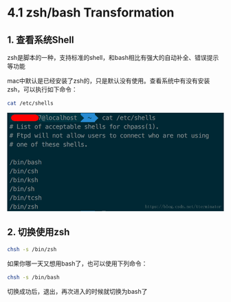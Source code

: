 # 4.1 zsh/bash Transformation

## 1. 查看系统Shell

 zsh是脚本的一种，支持标准的shell，和bash相比有强大的自动补全、错误提示等功能

mac中默认是已经安装了zsh的，只是默认没有使用。查看系统中有没有安装zsh，可以执行如下命令：

```bash
cat /etc/shells
```

![](../.gitbook/assets/9.png)

## 2. 切换使用zsh

```bash
chsh -s /bin/zsh
```

 如果你哪一天又想用bash了，也可以使用下列命令：

```bash
chsh -s /bin/bash
```

 切换成功后，退出，再次进入的时候就切换为bash了


